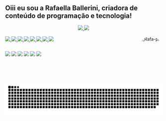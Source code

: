   ## Oiii eu sou a Rafaella Ballerini, criadora de conteúdo de programação e tecnologia!
<div align="center">
  <a href="https://github.com/Drako-Dev">
  <img height="180em" src="https://github-readme-stats.vercel.app/api?username=Drako-Dev&show_icons=true&theme=dark&include_all_commits=true&count_private=true"/>
  <img height="180em" src="https://github-readme-stats.vercel.app/api/top-langs/?username=Drako-Dev&layout=compact&langs_count=7&theme=dark"/>
</div>
<div style="display: inline_block"><br>
    <img src="https://images.vexels.com/media/users/3/166470/isolated/lists/73835fa38fba6d35aff9de603dc5044a-icone-da-linguagem-de-programacao-php.png" width="40">
    <img src="https://images.vexels.com/media/users/3/166477/isolated/lists/9bb722f0e85ddbc1ce0f064534fd2311-icone-da-linguagem-de-programacao-python.png" width="40">
    <img src="https://seeklogo.com/images/H/html5-logo-EF92D240D7-seeklogo.com.png" width="30">
    <img src="https://seeklogo.com/images/C/css3-logo-8724075274-seeklogo.com.png" width="30">
    <img src="https://seeklogo.com/images/J/java-script-js-logo-ACF4AE5082-seeklogo.com.png" width="30">
    <img src="https://seeklogo.com/images/L/laravel-logo-41EC1D4C3F-seeklogo.com.png" width="30">
    <img src="https://seeklogo.com/images/J/jquery-logo-BD35C03823-seeklogo.com.png" width="70">
    <img src="https://seeklogo.com/images/M/MySQL-logo-F6FF285A58-seeklogo.com.png" width="70">
  <img align="right" alt="Rafa-pic" height="150" style="border-radius:50px;" src="https://media.discordapp.net/attachments/639956127056134178/890373478988013628/Publicacoes_Instagram_1_1.png?width=676&height=676">
</div>
  
  ##
 
<div> 
  <a href="https://www.youtube.com/channel/UC_-uuuZbY0AAt9CViNzvc-Q" target="_blank"><img src="https://img.shields.io/badge/YouTube-FF0000?style=for-the-badge&logo=youtube&logoColor=white" target="_blank"></a>
  <a href="https://instagram.com/rafaballerini" target="_blank"><img src="https://img.shields.io/badge/-Instagram-%23E4405F?style=for-the-badge&logo=instagram&logoColor=white" target="_blank"></a>
 	<a href="https://www.twitch.tv/rafaballerinii" target="_blank"><img src="https://img.shields.io/badge/Twitch-9146FF?style=for-the-badge&logo=twitch&logoColor=white" target="_blank"></a>
 <a href="https://discord.gg/wagxzStdcR" target="_blank"><img src="https://img.shields.io/badge/Discord-7289DA?style=for-the-badge&logo=discord&logoColor=white" target="_blank"></a> 
  <a href = "mailto:contatorafaballerini@gmail.com"><img src="https://img.shields.io/badge/-Gmail-%23333?style=for-the-badge&logo=gmail&logoColor=white" target="_blank"></a>
  <a href="https://www.linkedin.com/in/rafaella-ballerini-45875016a" target="_blank"><img src="https://img.shields.io/badge/-LinkedIn-%230077B5?style=for-the-badge&logo=linkedin&logoColor=white" target="_blank"></a> 
  
![Snake animation](https://github.com/Drako-Dev/Drako-Dev/blob/output/github-contribution-grid-snake.svg)
</div>
